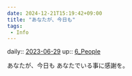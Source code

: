 ```yaml
---
date: 2024-12-21T15:19:42+09:00
title: "あなたが、今日も"
tags:
 - Info
---
```


daily:: [2023-06-29](/Daily_Note/2023-06-29.md)
up:: [6_People](Bar/Novel/Nacaria/6_People.md)

あなたが、今日も
あなたでいる事に感謝を。